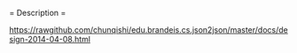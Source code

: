 = Description =

https://rawgithub.com/chunqishi/edu.brandeis.cs.json2json/master/docs/design-2014-04-08.html